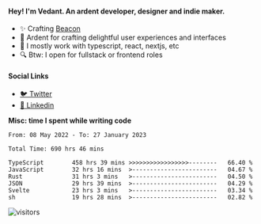 #### Hey! I'm Vedant. An ardent developer, designer and indie maker.
- ✨ Crafting [Beacon](https://github.com/withbeacon/beacon)
- 💙 Ardent for crafting delightful user experiences and interfaces
- 🚀 I mostly work with typescript, react, nextjs, etc
- 🔍 Btw: I open for fullstack or frontend roles

#### Social Links
- [🐦 Twitter](https://twitter.com/vedantnn7)
- [💼 Linkedin](https://linkedin.com/in/vedant-nandwana)

**Misc: time I spent while writing code**
<!--START_SECTION:waka-->

```text
From: 08 May 2022 - To: 27 January 2023

Total Time: 690 hrs 46 mins

TypeScript        458 hrs 39 mins >>>>>>>>>>>>>>>>>--------   66.40 %
JavaScript        32 hrs 16 mins  >------------------------   04.67 %
Rust              31 hrs 3 mins   >------------------------   04.50 %
JSON              29 hrs 39 mins  >------------------------   04.29 %
Svelte            23 hrs 3 mins   >------------------------   03.34 %
sh                19 hrs 28 mins  >------------------------   02.82 %
```

<!--END_SECTION:waka-->


<!--START_SECTION:activity-->
![visitors](https://visitor-badge.laobi.icu/badge?page_id=vedantnn71.vedantnn71)
<!--END_SECTION:activity-->
